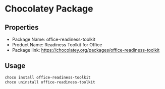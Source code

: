 # Chocolatey Package

## Properties

* Package Name: office-readiness-toolkit
* Product Name: Readiness Toolkit for Office
* Package link: https://chocolatey.org/packages/office-readiness-toolkit

## Usage

```powershell
choco install office-readiness-toolkit
choco uninstall office-readiness-toolkit
```
